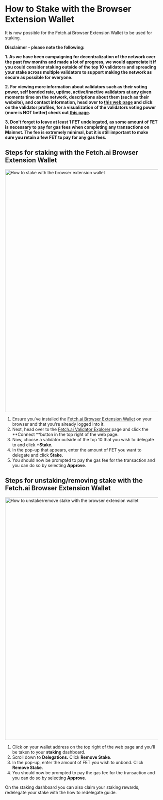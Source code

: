 


# How to Stake with the Browser Extension Wallet

It is now possible for the Fetch.ai Browser Extension Wallet to be used for staking.

**Disclaimer - please note the following:**



**1. As we have been campaigning for decentralization of the network over the past few months and made a lot of progress, we would appreciate it if you could consider staking outside of the top 10 validators and spreading your stake across multiple validators to support making the network as secure as possible for everyone.**

**2. For viewing more information about validators such as their voting power, self bonded rate, uptime, active/inactive validators at any given moments time on the network, descriptions about them (such as their website), and contact information, head over to [this web page](https://bit.ly/32fv1d9) and click on the validator profiles, for a visualization of the validators voting power (more is NOT better) check out [this page](https://bit.ly/3CGe889).**

**3. Don't forget to leave at least 1 FET undelegated, as some amount of FET is necessary to pay for gas fees when completing any transactions on Mainnet. The fee is extremely minimal, but it is still important to make sure you retain a few FET to pay for any gas fees.**


## Steps for staking with the Fetch.ai Browser Extension Wallet


<img src="../images/staking_browser_extension_wallet.png" alt="How to stake with the browser extension wallet" class="center" style="display: block; margin-left: auto; margin-right: auto;width:800px;">

1. Ensure you've installed the [Fetch.ai Browser Extension Wallet](https://bit.ly/3CuiHSO) on your browser and that you're already logged into it.
2. Next, head over to the [Fetch.ai Validator Explorer](https://bit.ly/3CuYXP1) page and click the **Connect **button in the top right of the web page.
3. Now, choose a validator outside of the top 10 that you wish to delegate to and click **+Stake**.
4. In the pop-up that appears, enter the amount of FET you want to delegate and click **Stake**.
5. You should now be prompted to pay the gas fee for the transaction and you can do so by selecting **Approve**.


## Steps for unstaking/removing stake with the Fetch.ai Browser Extension Wallet

<img src="../images/unstake_browser_extension_wallet.png" alt="How to unstake/remove stake with the browser extension wallet" class="center" style="display: block; margin-left: auto; margin-right: auto;width:800px;">


1. Click on your wallet address on the top right of the web page and you'll be taken to your **staking** dashboard.
2. Scroll down to **Delegations.**
  Click **Remove Stake**.
3. In the pop-up, enter the amount of FET you wish to unbond.
  Click **Remove Stake**.
4. You should now be prompted to pay the gas fee for the transaction and you can do so by selecting **Approve**.

On the staking dashboard you can also claim your staking rewards, redelegate your stake with the how to redelegate guide.
